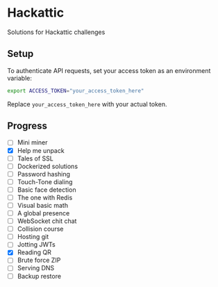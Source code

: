 # Hackattic

Solutions for Hackattic challenges

## Setup

To authenticate API requests, set your access token as an environment variable:

```sh
export ACCESS_TOKEN="your_access_token_here"
```

Replace `your_access_token_here` with your actual token.

## Progress

- [ ]  Mini miner
- [x]  Help me unpack
- [ ]  Tales of SSL
- [ ]  Dockerized solutions
- [ ]  Password hashing
- [ ]  Touch-Tone dialing
- [ ]  Basic face detection
- [ ]  The one with Redis
- [ ]  Visual basic math
- [ ]  A global presence
- [ ]  WebSocket chit chat
- [ ]  Collision course
- [ ]  Hosting git
- [ ]  Jotting JWTs
- [x]  Reading QR
- [ ]  Brute force ZIP
- [ ]  Serving DNS
- [ ]  Backup restore
